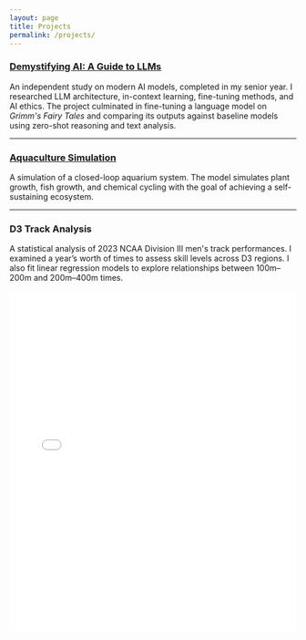 ```yaml
---
layout: page
title: Projects
permalink: /projects/
---
```


### [Demystifying AI: A Guide to LLMs](https://xanderap25.github.io/Study-Site/)  
An independent study on modern AI models, completed in my senior year. I researched LLM architecture, in-context learning, fine-tuning methods, and AI ethics. The project culminated in fine-tuning a language model on *Grimm's Fairy Tales* and comparing its outputs against baseline models using zero-shot reasoning and text analysis.

---

### [Aquaculture Simulation](https://github.com/ciswashjeff/aquaculture)  
A simulation of a closed-loop aquarium system. The model simulates plant growth, fish growth, and chemical cycling with the goal of achieving a self-sustaining ecosystem.

---

### D3 Track Analysis  
A statistical analysis of 2023 NCAA Division III men's track performances. I examined a year’s worth of times to assess skill levels across D3 regions. I also fit linear regression models to explore relationships between 100m–200m and 200m–400m times.

<embed src="{{ site.baseurl }}/assets/D3-Track-Report.pdf" width="100%" height="600px" type="application/pdf">